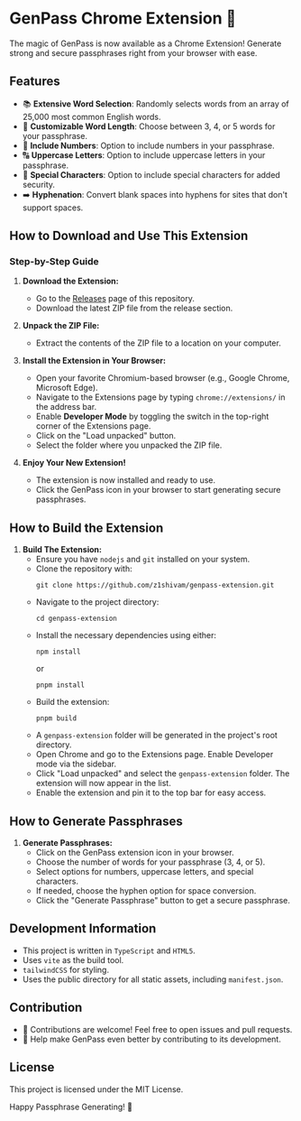 # GenPass Chrome Extension 🚀

The magic of GenPass is now available as a Chrome Extension! Generate strong and secure passphrases right from your browser with ease.

## Features

- 📚 **Extensive Word Selection**: Randomly selects words from an array of 25,000 most common English words.
- 🤔 **Customizable Word Length**: Choose between 3, 4, or 5 words for your passphrase.
- 🔢 **Include Numbers**: Option to include numbers in your passphrase.
- 🔠 **Uppercase Letters**: Option to include uppercase letters in your passphrase.
- 🌟 **Special Characters**: Option to include special characters for added security.
- ➡️ **Hyphenation**: Convert blank spaces into hyphens for sites that don't support spaces.

## How to Download and Use This Extension

### Step-by-Step Guide

1. **Download the Extension:**
   - Go to the [Releases](https://github.com/z1shivam/genpass-extension/releases) page of this repository.
   - Download the latest ZIP file from the release section.

2. **Unpack the ZIP File:**
   - Extract the contents of the ZIP file to a location on your computer.

3. **Install the Extension in Your Browser:**
   - Open your favorite Chromium-based browser (e.g., Google Chrome, Microsoft Edge).
   - Navigate to the Extensions page by typing `chrome://extensions/` in the address bar.
   - Enable **Developer Mode** by toggling the switch in the top-right corner of the Extensions page.
   - Click on the "Load unpacked" button.
   - Select the folder where you unpacked the ZIP file.

4. **Enjoy Your New Extension!**
   - The extension is now installed and ready to use.
   - Click the GenPass icon in your browser to start generating secure passphrases.

## How to Build the Extension

1. **Build The Extension:**
   - Ensure you have `nodejs` and `git` installed on your system.
   - Clone the repository with:
     ```
     git clone https://github.com/z1shivam/genpass-extension.git
     ```
   - Navigate to the project directory:
     ```
     cd genpass-extension
     ```
   - Install the necessary dependencies using either:
     ```
     npm install
     ```
     or
     ```
     pnpm install
     ```
   - Build the extension:
     ```
     pnpm build
     ```
   - A `genpass-extension` folder will be generated in the project's root directory.
   - Open Chrome and go to the Extensions page. Enable Developer mode via the sidebar.
   - Click "Load unpacked" and select the `genpass-extension` folder. The extension will now appear in the list.
   - Enable the extension and pin it to the top bar for easy access.

## How to Generate Passphrases

1. **Generate Passphrases:**
   - Click on the GenPass extension icon in your browser.
   - Choose the number of words for your passphrase (3, 4, or 5).
   - Select options for numbers, uppercase letters, and special characters.
   - If needed, choose the hyphen option for space conversion.
   - Click the "Generate Passphrase" button to get a secure passphrase.

## Development Information

- This project is written in `TypeScript` and `HTML5`.
- Uses `vite` as the build tool.
- `tailwindCSS` for styling.
- Uses the public directory for all static assets, including `manifest.json`.

## Contribution

- 🤝 Contributions are welcome! Feel free to open issues and pull requests.
- 🌈 Help make GenPass even better by contributing to its development.

## License

This project is licensed under the MIT License.

Happy Passphrase Generating! 🎉
